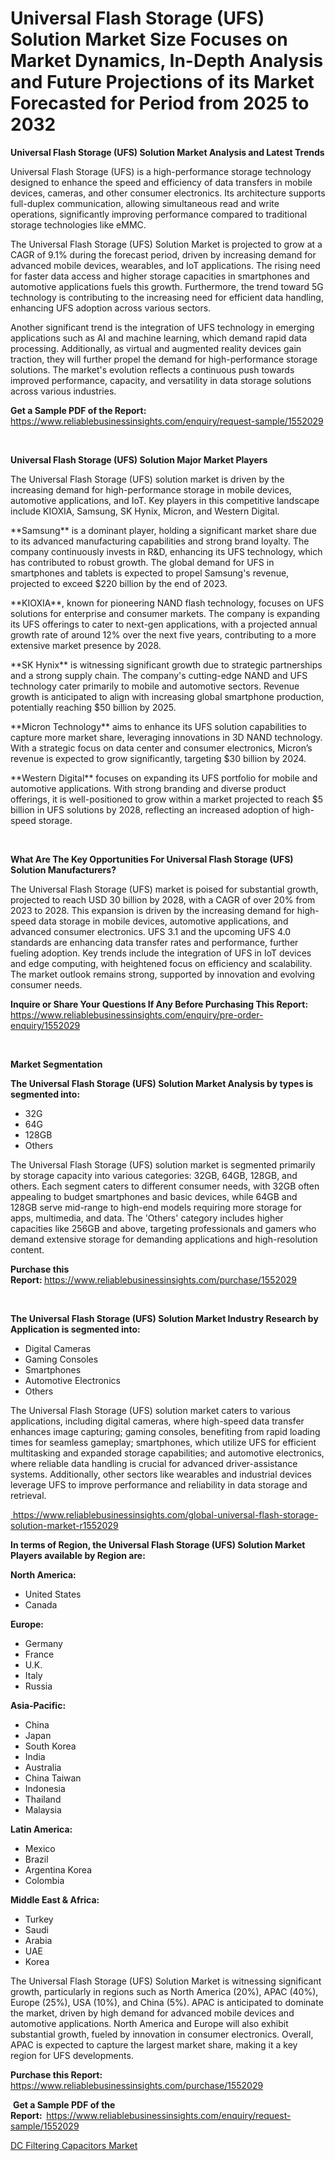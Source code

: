 <p><h1>Universal Flash Storage (UFS) Solution Market Size Focuses on Market Dynamics, In-Depth Analysis and Future Projections of its Market Forecasted for Period from 2025 to 2032</h1></p><p><strong>Universal Flash Storage (UFS) Solution Market Analysis and Latest Trends</strong></p>
<p><p>Universal Flash Storage (UFS) is a high-performance storage technology designed to enhance the speed and efficiency of data transfers in mobile devices, cameras, and other consumer electronics. Its architecture supports full-duplex communication, allowing simultaneous read and write operations, significantly improving performance compared to traditional storage technologies like eMMC. </p><p>The Universal Flash Storage (UFS) Solution Market is projected to grow at a CAGR of 9.1% during the forecast period, driven by increasing demand for advanced mobile devices, wearables, and IoT applications. The rising need for faster data access and higher storage capacities in smartphones and automotive applications fuels this growth. Furthermore, the trend toward 5G technology is contributing to the increasing need for efficient data handling, enhancing UFS adoption across various sectors.</p><p>Another significant trend is the integration of UFS technology in emerging applications such as AI and machine learning, which demand rapid data processing. Additionally, as virtual and augmented reality devices gain traction, they will further propel the demand for high-performance storage solutions. The market's evolution reflects a continuous push towards improved performance, capacity, and versatility in data storage solutions across various industries.</p></p>
<p><strong>Get a Sample PDF of the Report:&nbsp;</strong> <a href="https://www.reliablebusinessinsights.com/enquiry/request-sample/1552029?utm_campaign=904&utm_medium=2&utm_source=Github&utm_content=ia&utm_term=06042025&utm_id=universal-flash-storage-ufs-solution">https://www.reliablebusinessinsights.com/enquiry/request-sample/1552029</a></p>
<p>&nbsp;</p>
<p><strong>Universal Flash Storage (UFS) Solution Major Market Players</strong></p>
<p><p>The Universal Flash Storage (UFS) solution market is driven by the increasing demand for high-performance storage in mobile devices, automotive applications, and IoT. Key players in this competitive landscape include KIOXIA, Samsung, SK Hynix, Micron, and Western Digital.</p><p>**Samsung** is a dominant player, holding a significant market share due to its advanced manufacturing capabilities and strong brand loyalty. The company continuously invests in R&D, enhancing its UFS technology, which has contributed to robust growth. The global demand for UFS in smartphones and tablets is expected to propel Samsung's revenue, projected to exceed $220 billion by the end of 2023.</p><p>**KIOXIA**, known for pioneering NAND flash technology, focuses on UFS solutions for enterprise and consumer markets. The company is expanding its UFS offerings to cater to next-gen applications, with a projected annual growth rate of around 12% over the next five years, contributing to a more extensive market presence by 2028.</p><p>**SK Hynix** is witnessing significant growth due to strategic partnerships and a strong supply chain. The company's cutting-edge NAND and UFS technology cater primarily to mobile and automotive sectors. Revenue growth is anticipated to align with increasing global smartphone production, potentially reaching $50 billion by 2025.</p><p>**Micron Technology** aims to enhance its UFS solution capabilities to capture more market share, leveraging innovations in 3D NAND technology. With a strategic focus on data center and consumer electronics, Micron’s revenue is expected to grow significantly, targeting $30 billion by 2024.</p><p>**Western Digital** focuses on expanding its UFS portfolio for mobile and automotive applications. With strong branding and diverse product offerings, it is well-positioned to grow within a market projected to reach $5 billion in UFS solutions by 2028, reflecting an increased adoption of high-speed storage.</p></p>
<p>&nbsp;</p>
<p><strong>What Are The Key Opportunities For Universal Flash Storage (UFS) Solution Manufacturers?</strong></p>
<p><p>The Universal Flash Storage (UFS) market is poised for substantial growth, projected to reach USD 30 billion by 2028, with a CAGR of over 20% from 2023 to 2028. This expansion is driven by the increasing demand for high-speed data storage in mobile devices, automotive applications, and advanced consumer electronics. UFS 3.1 and the upcoming UFS 4.0 standards are enhancing data transfer rates and performance, further fueling adoption. Key trends include the integration of UFS in IoT devices and edge computing, with heightened focus on efficiency and scalability. The market outlook remains strong, supported by innovation and evolving consumer needs.</p></p>
<p><strong>Inquire or Share Your Questions If Any Before Purchasing This Report:</strong> <a href="https://www.reliablebusinessinsights.com/enquiry/pre-order-enquiry/1552029?utm_campaign=904&utm_medium=2&utm_source=Github&utm_content=ia&utm_term=06042025&utm_id=universal-flash-storage-ufs-solution">https://www.reliablebusinessinsights.com/enquiry/pre-order-enquiry/1552029</a></p>
<p>&nbsp;</p>
<p><strong>Market Segmentation</strong></p>
<p><strong>The Universal Flash Storage (UFS) Solution Market Analysis by types is segmented into:</strong></p>
<p><ul><li>32G</li><li>64G</li><li>128GB</li><li>Others</li></ul></p>
<p><p>The Universal Flash Storage (UFS) solution market is segmented primarily by storage capacity into various categories: 32GB, 64GB, 128GB, and others. Each segment caters to different consumer needs, with 32GB often appealing to budget smartphones and basic devices, while 64GB and 128GB serve mid-range to high-end models requiring more storage for apps, multimedia, and data. The 'Others' category includes higher capacities like 256GB and above, targeting professionals and gamers who demand extensive storage for demanding applications and high-resolution content.</p></p>
<p><strong>Purchase this Report:&nbsp;</strong><a href="https://www.reliablebusinessinsights.com/purchase/1552029?utm_campaign=904&utm_medium=2&utm_source=Github&utm_content=ia&utm_term=06042025&utm_id=universal-flash-storage-ufs-solution">https://www.reliablebusinessinsights.com/purchase/1552029</a></p>
<p>&nbsp;</p>
<p><strong>The Universal Flash Storage (UFS) Solution Market Industry Research by Application is segmented into:</strong></p>
<p><ul><li>Digital Cameras</li><li>Gaming Consoles</li><li>Smartphones</li><li>Automotive Electronics</li><li>Others</li></ul></p>
<p><p>The Universal Flash Storage (UFS) solution market caters to various applications, including digital cameras, where high-speed data transfer enhances image capturing; gaming consoles, benefiting from rapid loading times for seamless gameplay; smartphones, which utilize UFS for efficient multitasking and expanded storage capabilities; and automotive electronics, where reliable data handling is crucial for advanced driver-assistance systems. Additionally, other sectors like wearables and industrial devices leverage UFS to improve performance and reliability in data storage and retrieval.</p></p>
<p><a href="https://www.reliablebusinessinsights.com/global-universal-flash-storage-solution-market-r1552029?utm_campaign=904&utm_medium=2&utm_source=Github&utm_content=ia&utm_term=06042025&utm_id=universal-flash-storage-ufs-solution">&nbsp;https://www.reliablebusinessinsights.com/global-universal-flash-storage-solution-market-r1552029</a></p>
<p><strong>In terms of Region, the Universal Flash Storage (UFS) Solution Market Players available by Region are:</strong></p>
<p>
    <p> <strong> North America: </strong>
        <ul>
            <li>United States</li>
            <li>Canada</li>
        </ul>
        </p> 
    <p> <strong> Europe: </strong>
        <ul>
            <li>Germany</li>
            <li>France</li>
            <li>U.K.</li>
            <li>Italy</li>
            <li>Russia</li>
        </ul>
        </p> 
    <p> <strong> Asia-Pacific: </strong>
        <ul>
            <li>China</li>
            <li>Japan</li>
            <li>South Korea</li>
            <li>India</li>
            <li>Australia</li>
            <li>China Taiwan</li>
            <li>Indonesia</li>
            <li>Thailand</li>
            <li>Malaysia</li>
        </ul>
        </p> 
    <p> <strong> Latin America: </strong>
        <ul>
            <li>Mexico</li>
            <li>Brazil</li>
            <li>Argentina Korea</li>
            <li>Colombia</li>
        </ul>
        </p> 
    <p> <strong> Middle East & Africa: </strong>
        <ul>
            <li>Turkey</li>
            <li>Saudi</li>
            <li>Arabia</li>
            <li>UAE</li>
            <li>Korea</li>
        </ul>
    </p>
    </p>
<p><p>The Universal Flash Storage (UFS) Solution Market is witnessing significant growth, particularly in regions such as North America (20%), APAC (40%), Europe (25%), USA (10%), and China (5%). APAC is anticipated to dominate the market, driven by high demand for advanced mobile devices and automotive applications. North America and Europe will also exhibit substantial growth, fueled by innovation in consumer electronics. Overall, APAC is expected to capture the largest market share, making it a key region for UFS developments.</p></p>
<p><strong>Purchase this Report: </strong><a href="https://www.reliablebusinessinsights.com/purchase/1552029?utm_campaign=904&utm_medium=2&utm_source=Github&utm_content=ia&utm_term=06042025&utm_id=universal-flash-storage-ufs-solution">https://www.reliablebusinessinsights.com/purchase/1552029</a></p>
<p>&nbsp;<strong>Get a Sample PDF of the Report:&nbsp;&nbsp;</strong><a href="https://www.reliablebusinessinsights.com/enquiry/request-sample/1552029?utm_campaign=904&utm_medium=2&utm_source=Github&utm_content=ia&utm_term=06042025&utm_id=universal-flash-storage-ufs-solution">https://www.reliablebusinessinsights.com/enquiry/request-sample/1552029</a></p>
<p><strong></strong></p>
<p><p><a href="https://github.com/catlowdarcys/Market-Research-Report-List-1/blob/main/dc-filtering-capacitors-market.md?utm_campaign=904&utm_medium=2&utm_source=Github&utm_content=ia&utm_term=06042025&utm_id=universal-flash-storage-ufs-solution">DC Filtering Capacitors Market</a></p></p>